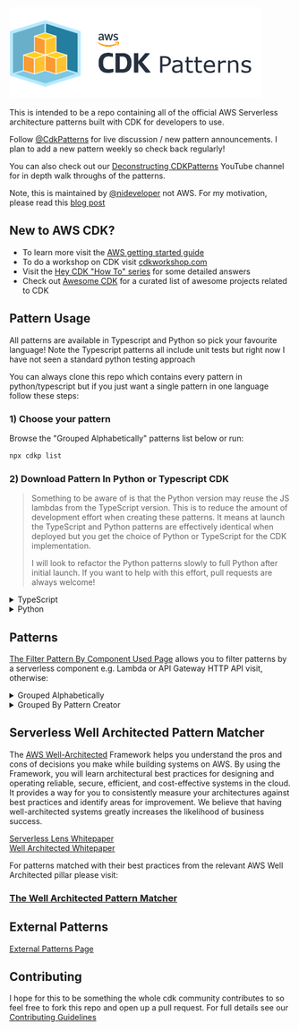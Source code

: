 <img src="img/cdkpatterns_logo.png" width="450" />

This is intended to be a repo containing all of the official AWS Serverless architecture patterns built with CDK for developers to use.

Follow [@CdkPatterns](https://twitter.com/cdkpatterns) for live discussion / new pattern announcements. I plan to add a new pattern weekly so check back regularly!

You can also check out our [Deconstructing CDKPatterns](https://www.youtube.com/channel/UCuR3jnWEnxx1G2axUMVaogg) YouTube channel for in depth walk throughs of the patterns.

Note, this is maintained by [@nideveloper](https://twitter.com/nideveloper) not AWS. For my motivation, please read this [blog post](https://www.mattcoulter.com/blog/post/2)

## New to AWS CDK?

* To learn more visit the [AWS getting started guide](https://docs.aws.amazon.com/cdk/latest/guide/getting_started.html)
* To do a workshop on CDK visit [cdkworkshop.com](https://cdkworkshop.com)
* Visit the [Hey CDK &quot;How To&quot; series](https://garbe.io/blog/2019/09/11/hey-cdk-how-to-migrate/) for some detailed answers
* Check out [Awesome CDK](https://github.com/eladb/awesome-cdk) for a curated list of awesome projects related to CDK

## Pattern Usage
All patterns are available in Typescript and Python so pick your favourite language! Note the Typescript patterns all include unit tests but right now I have not seen a standard python testing approach

You can always clone this repo which contains every pattern in python/typescript but if you just want a single pattern in one language follow these steps:

### 1) Choose your pattern
Browse the "Grouped Alphabetically" patterns list below or run:

```bash
npx cdkp list
```

### 2) Download Pattern In Python or Typescript CDK
>Something to be aware of is that the Python version may reuse the JS lambdas from the TypeScript version. This is to reduce the amount of development effort when creating these patterns. It means at launch the TypeScript and Python patterns are effectively identical when deployed but you get the choice of Python or TypeScript for the CDK implementation.
>
>I will look to refactor the Python patterns slowly to full Python after initial launch. If you want to help with this effort, pull requests are always welcome!
<details>
  <summary>TypeScript</summary>
  <br />
  All Patterns support the same commands so you can just run:
  <br />
  
 ```bash
npx cdkp init {pattern-name}
cd {pattern-name}
npm run test
# requires you to be using cloud9 or have ran aws configure to setup your local credentials
npm run deploy 
```
</details>
<details>
  <summary>Python</summary>
  <br />
  The CDK CLI is still installed via npm so make sure you have the latest version of node installed or the npx commands will fail. Then you can just run:
  <br />
  
  ```bash
npx cdkp init {pattern-name} --lang=python
cd {pattern-name}

# create a virtual env and install your dependencies
python -m venv .env
source .env/bin/activate
pip install -r requirements.txt

# test everything is working by outputting the cloudformation
npx cdk synth
# requires you to be using cloud9 or have ran aws configure to setup your local credentials
npx cdk deploy
```
</details>

## Patterns

[The Filter Pattern By Component Used Page](https://www.serverless-patterns.co.uk/patterns/) allows you to filter patterns by a serverless component e.g. Lambda or API Gateway HTTP API visit, otherwise:

<details>
  <summary>
    Grouped Alphabetically
  </summary>

  #### Single Page Application S3 Website Deploy
  These are built using https://www.npmjs.com/package/cdk-spa-deploy and allow you to deploy a website in as little as 5 lines of CDK code.

  * [S3 Angular Deploy ](/s3-angular-website/README.md)
  * [S3 React Deploy ](/s3-react-website/README.md)

  ![Architecture](https://raw.githubusercontent.com/cdk-patterns/serverless/master/s3-angular-website/img/architecture.PNG)

  <br /><hr /><br />

  #### [The Big Fan](/the-big-fan/README.md)  
  You can integrate API Gateway directly with SNS and then add some resiliency by integrating your event consumers via sqs and message filtering.

  ![Architecture](the-big-fan/img/the-big-fan-arch.png)

  <br /><hr /><br />

  #### [The CloudWatch Dashboard](/the-cloudwatch-dashboard/README.md)  
  Build and deploy a well architected CloudWatch dashboard with alerts for the simple webservice pattern

  ![Architecture](the-cloudwatch-dashboard/img/arch2.png)

  <br /><hr /><br />

  #### [The Destined Lambda](/the-destined-lambda/README.md)
  This is a stock implementation of Lambda Destinations with Amazon EventBridge
  
  You can decouple your event driven architectures with EventBridge rules and now you can strip the custom EventBridge code from your Lambda functions with Lambda Destinations.

  ![Architecture](the-destined-lambda/img/arch.png)

  <br /><hr /><br />

  #### [The Dynamo Streamer](/the-dynamo-streamer/README.md)
  This was taken from this [Tweet](https://twitter.com/edjgeek/status/1220227872511496192?s=20)<br />
  
  You can integrate API Gateway directly with DynamoDB and that way your systems can be more resilient! &quot;Code is a liability&quot; so less lambda functions, less liability

  ![Architecture](https://raw.githubusercontent.com/cdk-patterns/serverless/master/the-dynamo-streamer/img/arch.jpg)

  <br /><hr /><br />

  #### [The EFS Lambda](/the-efs-lambda/README.md)
  This was taken from this [Blogpost](https://aws.amazon.com/blogs/aws/new-a-shared-file-system-for-your-lambda-functions/)<br />

  You can now attach an EFS File System to your Lambda Function for persistence between executions or across different Functions <br /><br />

  ![Architecture](the-efs-lambda/img/arch.png)

  <br /><hr /><br />

  #### [The EventBridge ATM](/the-eventbridge-atm/README.md)
  This was taken from this [Blogpost](https://aws.amazon.com/blogs/compute/integrating-amazon-eventbridge-into-your-serverless-applications/)<br />

  You can easily create routing rules in EventBridge to send the same event to multiple sources based on conditions. This example shows you how<br /><br />

  ![Architecture](the-eventbridge-atm/img/amazon-eventbridge-custom-application-2.png)

  <br /><hr /><br />

  #### [The EventBridge Circuit Breaker](/the-eventbridge-circuit-breaker/README.md)
  Integrate with unreliable external services? Build a circuit breaker and handle the risk <br />
  ![Architecture](the-eventbridge-circuit-breaker/img/arch2.PNG)

  <br /><hr /><br />

  #### [The EventBridge ETL](/the-eventbridge-etl/README.md)
  Build a fully serverless CSV to DynamoDB pipeline <br />
  ![Architecture](the-eventbridge-etl/img/arch.png)

  <br /><hr /><br />

  #### [The Lambda Power Tuner](/the-lambda-power-tuner/README.md)
  Use the Lambda Power Tuner state machine to work out the optimum configuration settings for your Lambda Function

  ![Architecture](the-lambda-power-tuner/img/arch.png)

  <br /><hr /><br />

  #### [The Lambda Trilogy](the-lambda-trilogy/README.md)
  See the 3 states of Lambda in action (Single Purpose Function, Fat Lambda and Lambda-lith)
  ![Architecture](the-lambda-trilogy/img/arch2.png)

  <br /><hr /><br />

  #### [The RDS Proxy](the-rds-proxy/README.md)
  Use RDS Proxy to protect a MySQL RDS Instance from the massively scalable Lambda Function querying it
  ![Architecture](the-rds-proxy/img/arch_overview.png)

  <br /><hr /><br />

  #### [The Saga Step Function](the-saga-stepfunction/README.md)
  A mechanism for handling distributed transactions within your system.
  ![Architecture](the-saga-stepfunction/img/arch.png)

  <br /><hr /><br />

  #### [The Scalable Webhook](/the-scalable-webhook/README.md)
  Need to integrate a non serverless resource like RDS with a serverless one like Lambda? This is your pattern <br /><br />
  ![Architecture](https://raw.githubusercontent.com/cdk-patterns/serverless/master/the-scalable-webhook/img/architecture.png)

  <br /><hr /><br />

  #### [The Simple GraphQL Service](/the-simple-graphql-service/README.md)
  Simple graphQL service built with [AppSync](https://aws.amazon.com/appsync/)<br /><br />
  ![Architecture](the-simple-graphql-service/img/architecture.png)

  <br /><hr /><br />

  #### [The Simple Webservice](/the-simple-webservice/README.md)
  The most basic pattern on cdkpatterns, the start of most peoples serverless journey <br /><br />
  ![Architecture](https://raw.githubusercontent.com/cdk-patterns/serverless/master/the-simple-webservice/img/architecture.png)

  <br /><hr /><br />

  #### [The State Machine](/the-state-machine/README.md)
  Have complex orchestration logic in your application? Build a state machine <br />
  ![Architecture](the-state-machine/img/the-state-machine-arch-overview.png)

  <br /><hr /><br />

  #### [The X-Ray Tracer](the-xray-tracer/README.md)
  Learn about using AWS X-Ray for tracing events through your system. This pattern has X-Ray enabled on API Gateway, Lambda, DynamoDB, External HTTP calls, SNS and SQS
  
  ![Architecture](the-xray-tracer/img/arch_notitle.png)

  <br /><hr /><br />

</details>
<details>
  <summary>
    Grouped By Pattern Creator
  </summary>
  <br />
  
  * [Alex Casalboni](#alex-casalboni)
  * [Danilo Poccia](#danilo-poccia)
  * [Eric Johnson](#eric-johnson)
  * [Heitor Lessa](#heitor-lessa)
  * [Hervé Nivon](#hervé-nivon)
  * [James Beswick](#james-beswick)
  * [Jeremy Daly](#jeremy-daly)
  * [Matt Coulter](#matt-coulter)
  * [Thorsten Hoeger](#thorsten-hoeger)
  * [Vyas Sarangapani](#vyas-sarangapani)
  * [Yan Cui](#yan-cui)

  ### Alex Casalboni
  <img src="img/dev_profiles/alex_casalboni.jpg" width="120" alt="Alex Casalboni profile pic" /><br />

  Musician, Traveler, Software Engineer from Italy. Developer Advocate at @AWS_Italy<br />

  Twitter - [@alex_casalboni](https://twitter.com/alex_casalboni)<br />

  #### [The Lambda Power Tuner](/the-lambda-power-tuner/README.md)
  Use the Lambda Power Tuner state machine to work out the optimum configuration settings for your Lambda Function

  ![Architecture](the-lambda-power-tuner/img/arch.png)

  <br /><hr /><br />

  ### Danilo Poccia
  <img src="img/dev_profiles/danilo_poccia.jpg" width="120" alt="Danilo Poccia profile pic" /><br />

  Chief Evangelist (EMEA) @AWSCloud. Mostly Serverless, IoT, AI/ML. Few pics. Some music. My opinions. Complexity is a science. http://pronoun.is/he<br />

  Twitter - [@danilop](https://twitter.com/danilop)<br />

  #### [The EFS Lambda](/the-efs-lambda/README.md)
  This was taken from this [Blogpost](https://aws.amazon.com/blogs/aws/new-a-shared-file-system-for-your-lambda-functions/)<br />

  You can now attach an EFS File System to your Lambda Function for persistence between executions or across different Functions <br /><br />

  ![Architecture](the-efs-lambda/img/arch.png)

  <br /><hr /><br />

  ### Eric Johnson
  <img src="img/dev_profiles/eric_johnson.png" width="120" alt="Eric Johnson profile pic" /><br />

  Christian, husband, dad of 5, musician, Senior Developer Advocate - Serverless for @AWScloud. Opinions are my own. #Serverless #ServerlessForEveryone<br />

  Twitter - [@edjgeek](https://twitter.com/edjgeek)<br />
  Youtube - [bit.ly/edjgeek](https://bit.ly/edjgeek)<br />

  #### [The Dynamo Streamer](/the-dynamo-streamer/README.md)
  This was taken from this [Tweet](https://twitter.com/edjgeek/status/1220227872511496192?s=20)<br />
  
  You can integrate API Gateway directly with DynamoDB and that way your systems can be more resilient! &quot;Code is a liability&quot; so less lambda functions, less liability

  ![Architecture](https://raw.githubusercontent.com/cdk-patterns/serverless/master/the-dynamo-streamer/img/arch.jpg)

  <br /><hr /><br />

  ### Heitor Lessa
  <img src="img/dev_profiles/heitor_lessa.png" width="120" alt="Heitor Lessa profile pic" /><br />

  Principal Serverless Lead, Well-Architected @ AWS<br />

  Twitter - [@heitor_lessa](https://twitter.com/heitor_lessa)<br />

  #### [The Big Fan](/the-big-fan/README.md)  
  You can integrate API Gateway directly with SNS and then add some resiliency by integrating your event consumers via sqs and message filtering.

  ![Architecture](the-big-fan/img/the-big-fan-arch.png)

  #### [The Saga Step Function](the-saga-stepfunction/README.md)
  A mechanism for handling distributed transactions within your system.
  ![Architecture](the-saga-stepfunction/img/arch.png)

  <br /><hr /><br />

  ### Hervé Nivon
  <img src="img/dev_profiles/herve_nivon.jpg" width="120" alt="Hervé Nivon profile pic" /><br />

  Startup Solutions Architect @AWScloud ★ Founder ★ Focus on #Innovation, #Cloud, #Startup, #AI ★ #Geek, #Curious & #Epicurean ★<br />

  Twitter - [@hervenivon](https://twitter.com/hervenivon) <br />
  Github - [@hervenivon](https://github.com/hervenivon/aws-experiments-data-ingestion-and-analytics) <br />

  #### [The EventBridge ETL](/the-eventbridge-etl/README.md)
  Build a fully serverless CSV to DynamoDB pipeline <br />
  ![Architecture](the-eventbridge-etl/img/arch.png)

  <br /><hr /><br />

  ### James Beswick
  <img src="img/dev_profiles/james_beswick.png" width="120" alt="James Beswick profile pic" /><br />

  ☁️🥑 Dev Advocate @AWScloud Serverless<br />

  Twitter - [@jbesw](https://twitter.com/jbesw) <br />
  Blog - [medium.com/@jbesw](https://medium.com/@jbesw)<br />

  #### [The EventBridge ATM](/the-eventbridge-atm/README.md)
  This was taken from this [Blogpost](https://aws.amazon.com/blogs/compute/integrating-amazon-eventbridge-into-your-serverless-applications/)<br />

  You can easily create routing rules in EventBridge to send the same event to multiple sources based on conditions. This example shows you how<br /><br />

  ![Architecture](the-eventbridge-atm/img/amazon-eventbridge-custom-application-2.png)

  <br /><hr /><br />

  ### Jeremy Daly
  <img src="img/dev_profiles/jeremy_daly.png" width="120" alt="jeremy daly profile pic" /><br />

  AWS Serverless Hero/🥑 & host of @ServerlessChats. I build web & open source stuff, blog, speak, and publish http://OffByNone.io every week. CTO @AlertMeNews.<br />

  Twitter - [@jeremy_daly](https://twitter.com/jeremy_daly) <br />
  Blog - [jeremydaly.com](https://www.jeremydaly.com/) <br />

  These patterns are from https://www.jeremydaly.com/serverless-microservice-patterns-for-aws/

  #### [The Lambda Trilogy](the-lambda-trilogy/README.md)
  See the 3 states of Lambda in action (Single Purpose Function, Fat Lambda and Lambda-lith)
  ![Architecture](the-lambda-trilogy/img/arch2.png)

  #### [The Simple Webservice](/the-simple-webservice/README.md)
  The most basic pattern on cdkpatterns, the start of most peoples serverless journey <br /><br />
  ![Architecture](https://raw.githubusercontent.com/cdk-patterns/serverless/master/the-simple-webservice/img/architecture.png)

  #### [The Scalable Webhook](/the-scalable-webhook/README.md)
  Need to integrate a non serverless resource like RDS with a serverless one like Lambda? This is your pattern <br /><br />
  ![Architecture](https://raw.githubusercontent.com/cdk-patterns/serverless/master/the-scalable-webhook/img/architecture.png)

  #### [The State Machine](/the-state-machine/README.md)
  Have complex orchestration logic in your application? Build a state machine <br />
  ![Architecture](the-state-machine/img/the-state-machine-arch-overview.png)

  #### [The EventBridge Circuit Breaker](/the-eventbridge-circuit-breaker/README.md)
  Integrate with unreliable external services? Build a circuit breaker and handle the risk <br />
  ![Architecture](the-eventbridge-circuit-breaker/img/arch2.PNG)

  <br /><hr /><br />

  ### Matt Coulter
  <img src="img/dev_profiles/nideveloper.png" width="120" alt="nideveloper profile pic" /><br />

  Software Architect, working for @Liberty_IT in Belfast. Passionate about #Serverless, #AWS, @cdkpatterns, #TCO, CI/CD and #TrunkBasedDev.<br />

  Twitter - [@nideveloper](https://twitter.com/nideveloper) <br />
  Blog - [mattcoulter.com](https://www.mattcoulter.com) <br />
  
  #### Single Page Application S3 Website Deploy
  These are built using https://www.npmjs.com/package/cdk-spa-deploy and allow you to deploy a website in as little as 5 lines of CDK code.

  * [S3 Angular Deploy ](/s3-angular-website/README.md)
  * [S3 React Deploy ](/s3-react-website/README.md)

  ![Architecture](https://raw.githubusercontent.com/cdk-patterns/serverless/master/s3-angular-website/img/architecture.PNG)

  #### [The CloudWatch Dashboard](/the-cloudwatch-dashboard/README.md)  
  Build and deploy a well architected CloudWatch dashboard with alerts for the simple webservice pattern

  ![Architecture](the-cloudwatch-dashboard/img/arch2.png)

  #### [The Destined Lambda](/the-destined-lambda/README.md)
  This is a stock implementation of Lambda Destinations with Amazon EventBridge
  
  You can decouple your event driven architectures with EventBridge rules and now you can strip the custom EventBridge code from your Lambda functions with Lambda Destinations.

  ![Architecture](the-destined-lambda/img/arch.png)

  #### [The RDS Proxy](the-rds-proxy/README.md)
  Use RDS Proxy to protect a MySQL RDS Instance from the massively scalable Lambda Function querying it
  
  ![Architecture](the-rds-proxy/img/arch_overview.png)


  #### [The X-Ray Tracer](the-xray-tracer/README.md)
  Learn about using AWS X-Ray for tracing events through your system. This pattern has X-Ray enabled on API Gateway, Lambda, DynamoDB, External HTTP calls, SNS and SQS
  
  ![Architecture](the-xray-tracer/img/arch_notitle.png)

  <br /><hr /><br />

  ### Thorsten Hoeger
  <img src="img/dev_profiles/thorsten-hoeger.png" width="120" alt="Thorsten Hoeger profile pic" /><br />

  Cloud Evangelist, CEO @ Taimos GmbH [@taimosgmbh](https://twitter.com/taimosgmbh) - [AWS Community Hero](http://aws.amazon.com/de/heroes/) - AWS, Alexa, Serverless, Gemeinderat [@fw_reichenbach](https://twitter.com/fw_reichenbach)<br />

  Twitter - [@hoegertn](https://twitter.com/hoegertn) <br />
  LinkTree - [@hoegertn](https://linktr.ee/hoegertn) <br />

  #### [The Simple GraphQL Service](/the-simple-graphql-service/README.md)
  Simple graphQL service built with [AppSync](https://aws.amazon.com/appsync/)<br /><br />
  ![Architecture](the-simple-graphql-service/img/architecture.png)

  ### Vyas Sarangapani
  <img src="img/dev_profiles/vyas_sarangapani.jpg" width="120" alt="Vyas Sarangapani profile pic" /><br />

  Software Developer, SAP Cloud Applications Architect, Block chain Evangelist, Marathoner, Ultra Runner, Information Junkie, Ambivert<br />

  Twitter - [@madladvyas](https://twitter.com/madladvyas) <br />
  Medium - [@svyasrao22](https://medium.com/@svyasrao22) <br />

  #### [The EventBridge ETL](/the-eventbridge-etl/README.md)
  Build a fully serverless CSV to DynamoDB pipeline <br />
  ![Architecture](the-eventbridge-etl/img/arch.png)

  ### Yan Cui
  <img src="img/dev_profiles/yan_cui.png" width="120" alt="Yan Cui profile pic" /><br />

  AWS Serverless Hero | Independent Consultant | Author | Trainer | Speaker | Developer Advocate at [@Lumigo](https://twitter.com/Lumigo) | Teacher of [@LearnLambda](https://twitter.com/LearnLambda) | Host of [@RealWorldSls](https://twitter.com/RealWorldSls)

  Twitter - [@theburningmonk](https://twitter.com/theburningmonk) <br />
  Blog - [theburningmonk.com](https://theburningmonk.com/) <br />

  #### [The Lambda Trilogy](the-lambda-trilogy/README.md)
  See the 3 states of Lambda in action (Single Purpose Function, Fat Lambda and Lambda-lith)
  ![Architecture](the-lambda-trilogy/img/arch2.png)

  #### [The Saga Step Function](the-saga-stepfunction/README.md)
  A mechanism for handling distributed transactions within your system.
  ![Architecture](the-saga-stepfunction/img/arch.png)

</details>

## Serverless Well Architected Pattern Matcher

The [AWS Well-Architected](https://aws.amazon.com/architecture/well-architected/) Framework helps you understand the pros and cons of
decisions you make while building systems on AWS. By using the Framework, you will
learn architectural best practices for designing and operating reliable, secure, efficient,
and cost-effective systems in the cloud. It provides a way for you to consistently
measure your architectures against best practices and identify areas for improvement.
We believe that having well-architected systems greatly increases the likelihood of
business success.

[Serverless Lens Whitepaper](https://d1.awsstatic.com/whitepapers/architecture/AWS-Serverless-Applications-Lens.pdf) <br />
[Well Architected Whitepaper](http://d0.awsstatic.com/whitepapers/architecture/AWS_Well-Architected_Framework.pdf)

For patterns matched with their best practices from the relevant AWS Well Architected pillar please visit:

### [The Well Architected Pattern Matcher](https://www.serverless-patterns.co.uk/patterns/well-architected/)

## External Patterns

[External Patterns Page](EXTERNAL_PATTERNS.md)

## Contributing
I hope for this to be something the whole cdk community contributes to so feel free to fork this repo and open up a pull request. For full details see our [Contributing Guidelines](CONTRIBUTING.md)
